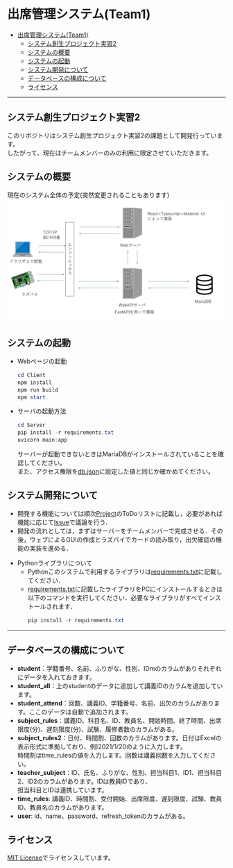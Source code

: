 # 出席管理システム(Team1)

- [出席管理システム(Team1)](#出席管理システムteam1)
  - [システム創生プロジェクト実習2](#システム創生プロジェクト実習2)
  - [システムの概要](#システムの概要)
  - [システムの起動](#システムの起動)
  - [システム開発について](#システム開発について)
  - [データベースの構成について](#データベースの構成について)
  - [ライセンス](#ライセンス)
___
## システム創生プロジェクト実習2
このリポジトリはシステム創生プロジェクト実習2の課題として開発行っています。  
したがって、現在はチームメンバーのみの利用に限定させていただきます。
## システムの概要
現在のシステム全体の予定(突然変更されることもあります)  
![](./img/Summary.jpg)
## システムの起動
- Webページの起動
  ```powershell
  cd Client
  npm install
  npm run build
  npm start
  ```
- サーバの起動方法
  ```powershell
  cd Server
  pip install -r requirements.txt
  uvicorn main:app
  ```
  サーバーが起動できないときはMariaDBがインストールされていることを確認してください。  
  また、アクセス権限を[db.json](./Server/DB/db.json)に設定した値と同じか確かめてください。
## システム開発について
* 開発する機能については順次[Project](https://github.com/stuayu/team1/projects)のToDoリストに記載し，必要があれば機能に応じて[Issue](https://github.com/stuayu/team1/issues)で議論を行う．
* 開発の流れとしては，まずはサーバーをチームメンバーで完成させる．その後，ウェブによるGUIの作成とラズパイでカードの読み取り，出欠確認の機能の実装を進める．
- Pythonライブラリについて
  - Pythonこのシステムで利用するライブラリは[requirements.txt](./requirements.txt)に記載してください．
  - [requirements.txt](./requirements.txt)に記載したライブラリをPCにインストールするときは以下のコマンドを実行してください．必要なライブラリがすべてインストールされます．
    ```powershell
    pip install -r requirements.txt
    ```
___
## データベースの構成について

- **student**：学籍番号、名前、ふりがな、性別、IDmのカラムがありそれぞれにデータを入れておきます。
- **student_all**：上のstudentのデータに追加して講義IDのカラムを追加しています。
- **student_attend**：回数、講義ID、学籍番号、名前、出欠のカラムがあります。ここのデータは自動で追加されます。
- **subject_rules**：講義ID、科目名、ID、教員名、開始時間、終了時間、出席限度(分)、遅刻限度(分)、試験、履修者数のカラムがある。
- **subject_rules2**：日付、時間割、回数のカラムがあります。日付はExcelの表示形式に準拠しており、例)2021/1/20のように入力します。  
                      時間割はtime_rulesの値を入力します。回数は講義回数を入力してください。
- **teacher_subject**：ID、氏名、ふりがな、性別、担当科目1、ID1、担当科目2、ID2のカラムがあります。IDは教員IDであり、  
                      担当科目とIDは連携しています。
- **time_rules**: 講義ID、時間割、受付開始、出席限度、遅刻限度、試験、教員ID、教員名のカラムがあります。
- **user**: id、name、password、refresh_tokenのカラムがある。
## ライセンス
[MIT License](./LICENSE)でライセンスしています。
